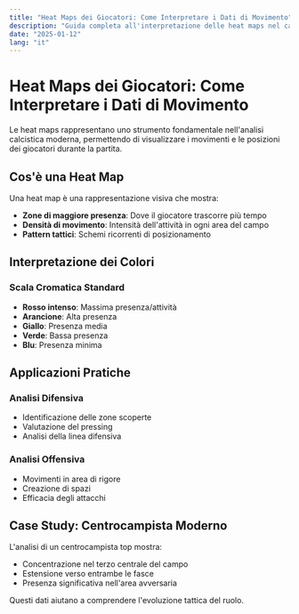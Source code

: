 ```yaml
---
title: "Heat Maps dei Giocatori: Come Interpretare i Dati di Movimento"
description: "Guida completa all'interpretazione delle heat maps nel calcio moderno"
date: "2025-01-12"
lang: "it"
---
```


# Heat Maps dei Giocatori: Come Interpretare i Dati di Movimento

Le heat maps rappresentano uno strumento fondamentale nell'analisi calcistica moderna, permettendo di visualizzare i movimenti e le posizioni dei giocatori durante la partita.

## Cos'è una Heat Map

Una heat map è una rappresentazione visiva che mostra:
- **Zone di maggiore presenza**: Dove il giocatore trascorre più tempo
- **Densità di movimento**: Intensità dell'attività in ogni area del campo
- **Pattern tattici**: Schemi ricorrenti di posizionamento

## Interpretazione dei Colori

### Scala Cromatica Standard
- **Rosso intenso**: Massima presenza/attività
- **Arancione**: Alta presenza
- **Giallo**: Presenza media
- **Verde**: Bassa presenza
- **Blu**: Presenza minima

## Applicazioni Pratiche

### Analisi Difensiva
- Identificazione delle zone scoperte
- Valutazione del pressing
- Analisi della linea difensiva

### Analisi Offensiva
- Movimenti in area di rigore
- Creazione di spazi
- Efficacia degli attacchi

## Case Study: Centrocampista Moderno

L'analisi di un centrocampista top mostra:
- Concentrazione nel terzo centrale del campo
- Estensione verso entrambe le fasce
- Presenza significativa nell'area avversaria

Questi dati aiutano a comprendere l'evoluzione tattica del ruolo.
